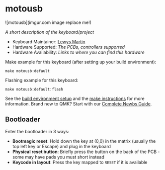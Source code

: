 # motousb

![motousb](imgur.com image replace me!)

*A short description of the keyboard/project*

* Keyboard Maintainer: [Lewys Martin](https://github.com/CountParadox)
* Hardware Supported: *The PCBs, controllers supported*
* Hardware Availability: *Links to where you can find this hardware*

Make example for this keyboard (after setting up your build environment):

    make motousb:default

Flashing example for this keyboard:

    make motousb:default:flash

See the [build environment setup](https://docs.qmk.fm/#/getting_started_build_tools) and the [make instructions](https://docs.qmk.fm/#/getting_started_make_guide) for more information. Brand new to QMK? Start with our [Complete Newbs Guide](https://docs.qmk.fm/#/newbs).

## Bootloader

Enter the bootloader in 3 ways:

* **Bootmagic reset**: Hold down the key at (0,0) in the matrix (usually the top left key or Escape) and plug in the keyboard
* **Physical reset button**: Briefly press the button on the back of the PCB - some may have pads you must short instead
* **Keycode in layout**: Press the key mapped to `RESET` if it is available
